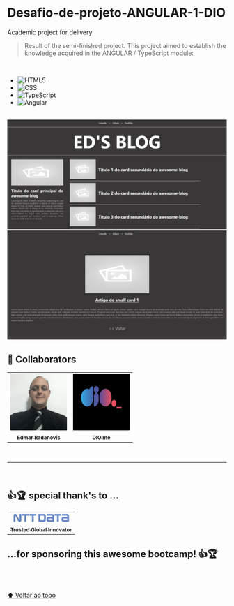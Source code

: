 # Desafio-de-projeto-ANGULAR-1-DIO

Academic project for delivery

> Result of the semi-finished project. This project aimed to establish the knowledge acquired in the ANGULAR / TypeScript module:
<br>

- ![HTML5](https://img.shields.io/badge/-HTML5-333333?style=flat&logo=HTML5)
- ![CSS](https://img.shields.io/badge/-CSS-333333?style=flat&logo=CSS3&logoColor=1572B6)
- ![TypeScript](https://img.shields.io/badge/-TypeScript-333333?style=flat&logo=TypeScript&logoColor=1572B6)
- ![Angular](https://img.shields.io/badge/-Angular-333333?style=flat&logo=Angular&logoColor=1572B6)

<br>

<img src="src/assets/images/Model.png" alt="print-screen-image" width="1000px" >
<img src="src/assets/images/Model_1.png" alt="print-screen-image" width="1000px">
<br>

## 🤝 Collaborators

<table>
  <tr>
    <td align="center">
      <a href="https://www.linkedin.com/in/edmar-radanovis-0130b611a/">
        <img src="src/assets/images/foto perfil (5).jpeg" width="130px;" alt="Foto de Edmar Radanovis"/><br>
        <sub>
          <b>Edmar Radanovis</b>
        </sub>
      </a>
    </td>
    <td align="center">
       <a href="https://www.dio.me/">
        <img src="src/assets/images/logodio.jpg" width="130px;" height="130px;" alt="Logo DIO.me"/><br>
        <sub>
          <b>DIO.me</b>
        </sub>
      </a>
  </tr>
</table>
<br>

<hr/>
<br>

## 👍🏆 special thank's to ...

<table>
  <tr>
    <td align="center">
      <a href="https://www.nttdata.com/global/en/">
      <img src="src/assets/images/NTT-Data-Logo.svg.png" width="130px;" alt="Foto logo NTT DATA"/><br>
      <sub>
        <b>Trusted Global Innovator</b>
      </sub>
      </a>
    </td>
  </tr>
</table> 
    
## ...for sponsoring this awesome bootcamp! 👍🏆
<br>
<br>

[⬆ Voltar ao topo](#desafio-de-projeto-angular-1-dio)<br>
